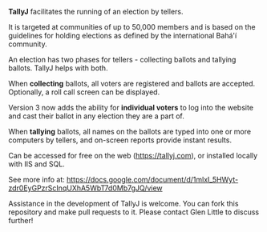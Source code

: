 **TallyJ** facilitates the running of an election by tellers.

It is targeted at communities of up to 50,000 members and is based on the guidelines
for holding elections as defined by the international Bahá'í community.

An election has two phases for tellers - collecting ballots and tallying
ballots. TallyJ helps with both.

When **collecting** ballots, all voters are registered and ballots are accepted.
Optionally, a roll call screen can be displayed.

Version 3 now adds the ability for **individual voters** to log into the website and
cast their ballot in any election they are a part of.

When **tallying** ballots, all names on the ballots are typed
into one or more computers by tellers, and on-screen reports provide instant results.

Can be accessed for free on the web (https://tallyj.com), or installed locally with IIS and SQL.

See more info at: https://docs.google.com/document/d/1mlxI_5HWyt-zdr0EyGPzrScInqUXhA5WbT7d0Mb7gJQ/view

Assistance in the development of TallyJ is welcome. You can fork this repository and make
pull requests to it. Please contact Glen Little to discuss further!
